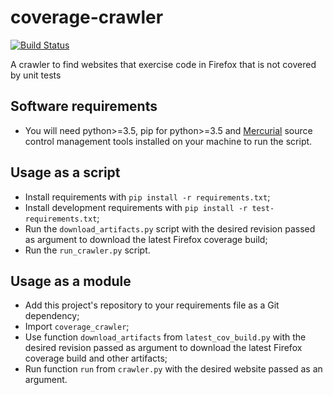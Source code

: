 # coverage-crawler
[![Build Status](https://travis-ci.org/mozilla/coverage-crawler.svg?branch=master)](https://travis-ci.org/mozilla/coverage-crawler)

A crawler to find websites that exercise code in Firefox that is not covered by unit tests

## Software requirements

- You will need python>=3.5, pip for python>=3.5 and [Mercurial](https://www.mercurial-scm.org/) source control management tools installed on your machine to run the script.

## Usage as a script

- Install requirements with `pip install -r requirements.txt`;
- Install development requirements with `pip install -r test-requirements.txt`;
- Run the `download_artifacts.py` script with the desired revision passed as argument to download the latest Firefox coverage build;
- Run the `run_crawler.py` script.

## Usage as a module

- Add this project's repository to your requirements file as a Git dependency;
- Import `coverage_crawler`;
- Use function `download_artifacts` from `latest_cov_build.py` with the desired revision passed as argument to download the latest Firefox coverage build and other artifacts;
- Run function `run` from `crawler.py` with the desired website passed as an argument.
